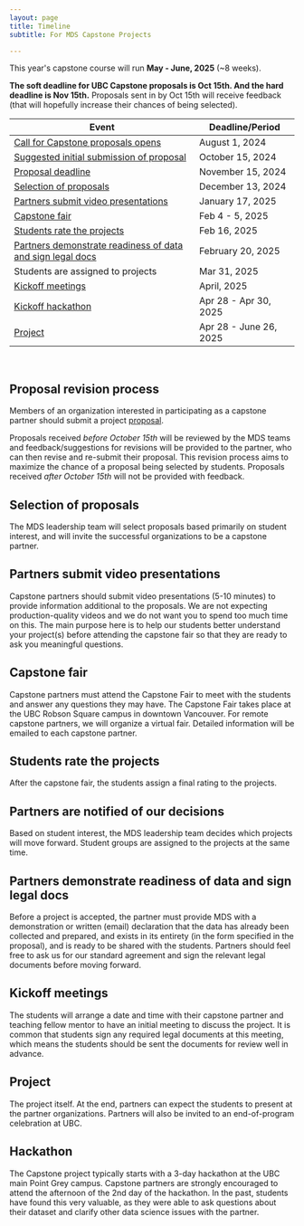 ```yaml
---
layout: page
title: Timeline
subtitle: For MDS Capstone Projects

---
```


This year's capstone course will run __May - June, 2025__ (~8 weeks).

**The soft deadline for UBC Capstone proposals is Oct 15th. And the hard deadline is Nov 15th.** Proposals sent in by Oct 15th will receive feedback (that will hopefully increase their chances of being selected).

| Event                                                                                          | Deadline/Period       |
|------------------------------------------------------------------------------------------------|-----------------------|
| [Call for Capstone proposals opens](https://ubc-mds.github.io/capstone/proposal/)              | August 1, 2024     |
| [Suggested initial submission of proposal](#proposal-revision-process)                         | October 15, 2024      |
| [Proposal deadline](#proposal-revision-process)                                                | November 15, 2024     |
| [Selection of proposals](#selection-of-proposals)                                              | December 13, 2024     |
| [Partners submit video presentations](#partners-submit-video-presentations)                    | January 17, 2025      |
| [Capstone fair](#capstone-fair)                                                                | Feb 4 - 5, 2025       |
| [Students rate the projects](#students-rate-the-projects)                                      | Feb 16, 2025     |
| [Partners demonstrate readiness of data and sign legal docs](#partners-demonstrate-readiness-of-data-and-sign-legal-docs)                                    | February 20, 2025      |
| Students are assigned to projects                                                              | Mar 31, 2025     |
| [Kickoff meetings](#kickoff-meetings)                                                          | April, 2025           |
| [Kickoff hackathon](#hackathon)                                                                | Apr 28 - Apr 30, 2025   |
| [Project](#project)                                                                            | Apr 28 - June 26, 2025 |

<br>

## Proposal revision process

Members of an organization interested in participating as a capstone partner should submit a project [proposal](https://ubc-mds.github.io/capstone/proposal/).

Proposals received *before October 15th* will be reviewed by the MDS teams and feedback/suggestions for revisions will be provided to the partner, who can then revise and re-submit their proposal. This revision process aims to maximize the chance of a proposal being selected by students. Proposals received *after October 15th* will not be provided with feedback.

## Selection of proposals

The MDS leadership team will select proposals based primarily on student interest, and will invite the successful organizations to be a capstone partner.

## Partners submit video presentations
Capstone partners should submit video presentations (5-10 minutes) to provide information additional to the proposals. We are not expecting production-quality videos and we do not want you to spend too much time on this. The main purpose here is to help our students better understand your project(s) before attending the capstone fair so that they are ready to ask you meaningful questions.

## Capstone fair

Capstone partners must attend the Capstone Fair to meet with the students and answer any questions they may have. The Capstone Fair takes place at the UBC Robson Square campus in downtown Vancouver. For remote capstone partners, we will organize a virtual fair. Detailed information will be emailed to each capstone partner. 

<!-- An example of a Capstone fair slide deck can be found [here](/capstone/Sauder2019CapstoneFair.pdf).-->

## Students rate the projects

After the capstone fair, the students assign a final rating to the projects.

## Partners are notified of our decisions

Based on student interest, the MDS leadership team decides which projects will move forward. Student groups are assigned to the projects at the same time.

## Partners demonstrate readiness of data and sign legal docs

Before a project is accepted, the partner must provide MDS with a demonstration or written (email) declaration that the data has already been collected and prepared, and exists in its entirety (in the form specified in the proposal), and is ready to be shared with the students.
Partners should feel free to ask us for our standard agreement and sign the relevant legal documents before moving forward.

## Kickoff meetings

The students will arrange a date and time with their capstone partner and teaching fellow mentor to have an initial meeting to discuss the project. It is common that students sign any required legal documents at this meeting, which means the students should be sent the documents for review well in advance.

## Project

The project itself. At the end, partners can expect the students to present at the partner organizations. Partners will also be invited to an end-of-program celebration at UBC.

## Hackathon

The Capstone project typically starts with a 3-day hackathon at the UBC main Point Grey campus. Capstone partners are strongly encouraged to attend the afternoon of the 2nd day of the hackathon. In the past, students have found this very valuable, as they were able to ask questions about their dataset and clarify other data science issues with the partner.
